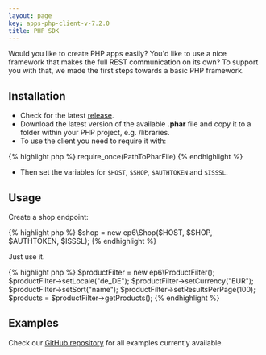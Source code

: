 ```yaml
---
layout: page
key: apps-php-client-v-7.2.0
title: PHP SDK
---
```


Would you like to create PHP apps easily?
You'd like to use a nice framework that makes the full REST communication on its own?
To support you with that, we made the first steps towards a basic PHP framework.

## Installation

* Check for the latest [release](https://github.com/ePages-de/epages-rest-php).
* Download the latest version of the available **.phar** file and copy it to a folder within your PHP project, e.g. /libraries.
* To use the client you need to require it with:

{% highlight php %}
require_once(PathToPharFile)
{% endhighlight %}

* Then set the variables for `$HOST`, `$SHOP`, `$AUTHTOKEN` and `$ISSSL`.

## Usage

Create a shop endpoint:

{% highlight php %}
$shop = new ep6\Shop($HOST, $SHOP, $AUTHTOKEN, $ISSSL);
{% endhighlight %}

Just use it.

{% highlight php %}
$productFilter = new ep6\ProductFilter();
$productFilter->setLocale("de_DE");
$productFilter->setCurrency("EUR");
$productFilter->setSort("name");
$productFilter->setResultsPerPage(100);
$products = $productFilter->getProducts();
{% endhighlight %}

## Examples

Check our [GitHub repository](https://github.com/ePages-de/epages-rest-php/tree/master/examples) for all examples currently available.
